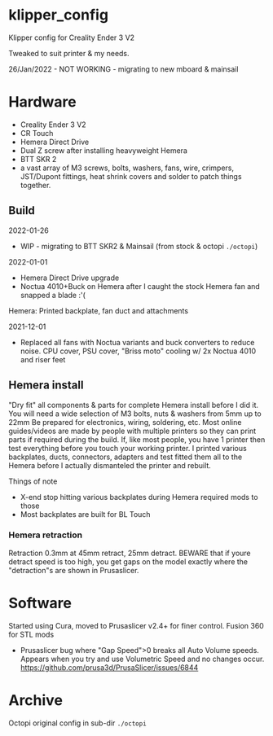 # klipper_config
Klipper config for Creality Ender 3 V2

Tweaked to suit printer & my needs.

26/Jan/2022 - NOT WORKING - migrating to new mboard & mainsail

# Hardware
- Creality Ender 3 V2
- CR Touch
- Hemera Direct Drive
- Dual Z screw after installing heavyweight Hemera
- BTT SKR 2
- a vast array of M3 screws, bolts, washers, fans, wire, crimpers, JST/Dupont fittings, heat shrink covers and solder to patch things together.

## Build
2022-01-26
- WIP - migrating to BTT SKR2 & Mainsail (from stock & octopi `./octopi`)

2022-01-01
- Hemera Direct Drive upgrade
- Noctua 4010+Buck on Hemera after I caught the stock Hemera fan and snapped a blade :'(

Hemera: Printed backplate, fan duct and attachments

2021-12-01
- Replaced all fans with Noctua variants and buck converters to reduce noise. CPU cover, PSU cover, "Briss moto" cooling w/ 2x Noctua 4010 and riser feet

## Hemera install
"Dry fit" all components & parts for complete Hemera install before I did it.
You will need a wide selection of M3 bolts, nuts & washers from 5mm up to 22mm
Be prepared for electronics, wiring, soldering, etc.
Most online guides/videos are made by people with multiple printers so they can print parts if required during the build. If, like most people, you have 1 printer then test everything before you touch your working printer.
I printed various backplates, ducts, connectors, adapters and test fitted them all to the Hemera before I actually dismanteled the printer and rebuilt.

Things of note
- X-end stop hitting various backplates during Hemera required mods to those
- Most backplates are built for BL Touch

### Hemera retraction
Retraction 0.3mm at 45mm retract, 25mm detract. 
BEWARE that if youre detract speed is too high, you get gaps on the model exactly where the "detraction"s are shown in Prusaslicer.

# Software
Started using Cura, moved to Prusaslicer v2.4+ for finer control.
Fusion 360 for STL mods

- Prusaslicer bug where "Gap Speed">0 breaks all Auto Volume speeds. Appears when you try and use Volumetric Speed and no changes occur. https://github.com/prusa3d/PrusaSlicer/issues/6844

# Archive
Octopi original config in sub-dir `./octopi`